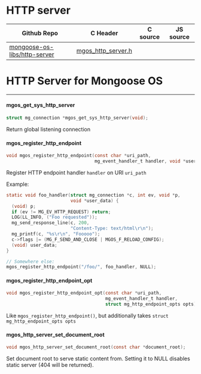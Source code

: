 # HTTP server
| Github Repo | C Header | C source  | JS source |
| ----------- | -------- | --------  | ----------------- |
| [mongoose-os-libs/http-server](https://github.com/mongoose-os-libs/http-server) | [mgos_http_server.h](https://github.com/mongoose-os-libs/http-server/tree/master/include/mgos_http_server.h) | &nbsp;  | &nbsp;         |

# HTTP Server for Mongoose OS


 ----- 
#### mgos_get_sys_http_server

```c
struct mg_connection *mgos_get_sys_http_server(void);
```

Return global listening connection
 
#### mgos_register_http_endpoint

```c
void mgos_register_http_endpoint(const char *uri_path,
                                 mg_event_handler_t handler, void *user_data);
```

Register HTTP endpoint handler `handler` on URI `uri_path`

Example:
```c
static void foo_handler(struct mg_connection *c, int ev, void *p,
                        void *user_data) {
  (void) p;
  if (ev != MG_EV_HTTP_REQUEST) return;
  LOG(LL_INFO, ("Foo requested"));
  mg_send_response_line(c, 200,
                        "Content-Type: text/html\r\n");
  mg_printf(c, "%s\r\n", "Fooooo");
  c->flags |= (MG_F_SEND_AND_CLOSE | MGOS_F_RELOAD_CONFIG);
  (void) user_data;
}

// Somewhere else:
mgos_register_http_endpoint("/foo/", foo_handler, NULL);
```
 
#### mgos_register_http_endpoint_opt

```c
void mgos_register_http_endpoint_opt(const char *uri_path,
                                     mg_event_handler_t handler,
                                     struct mg_http_endpoint_opts opts);
```

Like `mgos_register_http_endpoint()`, but additionally takes `struct
mg_http_endpoint_opts opts`
 
#### mgos_http_server_set_document_root

```c
void mgos_http_server_set_document_root(const char *document_root);
```

Set document root to serve static content from. Setting it to NULL disables
static server (404 will be returned).
 
